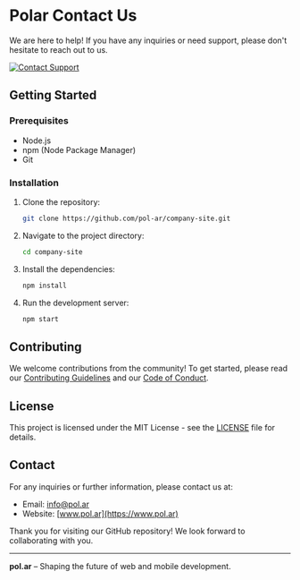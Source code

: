 # Polar Contact Us

We are here to help! If you have any inquiries or need support, please don't hesitate to reach out to us.

[![Contact Support](https://img.shields.io/badge/Contact%20Support-Email-blue)](mailto:support@pol.ar?subject=Customer%20Inquiry%20or%20Support%20Request)

## Getting Started

### Prerequisites
- Node.js
- npm (Node Package Manager)
- Git

### Installation

1. Clone the repository:
    ```sh
    git clone https://github.com/pol-ar/company-site.git
    ```

2. Navigate to the project directory:
    ```sh
    cd company-site
    ```

3. Install the dependencies:
    ```sh
    npm install
    ```

4. Run the development server:
    ```sh
    npm start
    ```

## Contributing

We welcome contributions from the community! To get started, please read our [Contributing Guidelines](CONTRIBUTING.md) and our [Code of Conduct](CODE_OF_CONDUCT.md).

## License

This project is licensed under the MIT License - see the [LICENSE](LICENSE) file for details.

## Contact

For any inquiries or further information, please contact us at:
- Email: info@pol.ar
- Website: [www.pol.ar](https://www.pol.ar)

Thank you for visiting our GitHub repository! We look forward to collaborating with you.

---

**pol.ar** – Shaping the future of web and mobile development.
